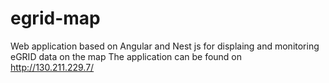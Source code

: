 # egrid-map

Web application based on Angular and Nest js for displaing and monitoring eGRID data on the map
The application can be found on http://130.211.229.7/
